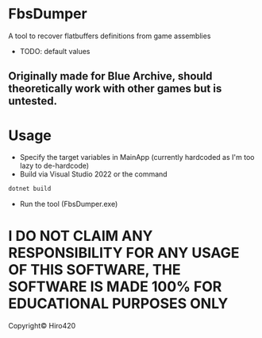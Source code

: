 # FbsDumper
A tool to recover flatbuffers definitions from game assemblies

- TODO: default values

## Originally made for Blue Archive, should theoretically work with other games but is untested.

# Usage 
- Specify the target variables in MainApp (currently hardcoded as I'm too lazy to de-hardcode)
- Build via Visual Studio 2022 or the command
```bash
dotnet build
```
- Run the tool (FbsDumper.exe)

# I DO NOT CLAIM ANY RESPONSIBILITY FOR ANY USAGE OF THIS SOFTWARE, THE SOFTWARE IS MADE 100% FOR EDUCATIONAL PURPOSES ONLY

Copyright© Hiro420 